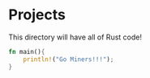 # Projects

This directory will have all of Rust code!

~~~rust
fn main(){
	println!("Go Miners!!!");
}
~~~
